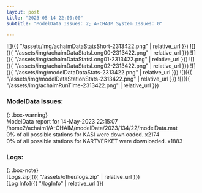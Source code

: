 ```yaml
---
layout: post
title: "2023-05-14 22:00:00"
subtitle: "ModelData Issues: 2; A-CHAIM System Issues: 0"

---
```


![]({{ "/assets/img/achaimDataStatsShort-2313422.png" | relative_url }})
![]({{ "/assets/img/achaimDataStatsLong00-2313422.png" | relative_url }})
![]({{ "/assets/img/achaimDataStatsLong01-2313422.png" | relative_url }})
![]({{ "/assets/img/achaimDataStatsLong02-2313422.png" | relative_url }})
![]({{ "/assets/img/modelDataDataStats-2313422.png" | relative_url }})
![]({{ "/assets/img/modelDataStationStats-2313422.png" | relative_url }})
![]({{ "/assets/img/achaimRunTime-2313422.png" | relative_url }})


### ModelData Issues:  
  
{: .box-warning}  
 ModelData report for 14-May-2023 22:15:07   
 /home2/achaim1/A-CHAIM/modelData/2023/134/22/modelData.mat   
 0% of all possible stations for KASI were downloaded. x2174   
 0% of all possible stations for KARTVERKET were downloaded. x1883   
  


### Logs:  
  
{: .box-note}  
[Logs.zip]({{ "/assets/other/logs.zip" | relative_url }})  
[Log Info]({{ "/logInfo" | relative_url }})  
